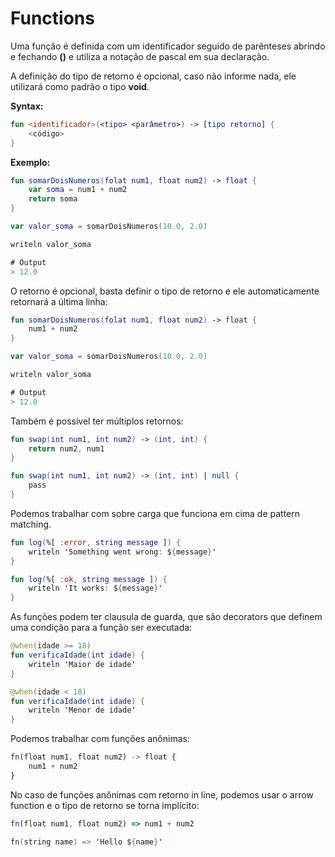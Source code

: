 # Functions

Uma função é definida com um identificador seguido de parênteses abrindo e fechando **()** e utiliza a notação de pascal em sua declaração.

A definição do tipo de retorno é opcional, caso não informe nada, ele utilizará como padrão o tipo **void**.

**Syntax:**

```kotlin
fun <identificador>(<tipo> <parâmetro>) -> [tipo retorno] {
    <código>
}
```

**Exemplo:**

```kotlin
fun somarDoisNumeros(folat num1, float num2) -> float {
    var soma = num1 + num2
    return soma
}

var valor_soma = somarDoisNumeros(10.0, 2.0)

writeln valor_soma

# Output
> 12.0
```

O retorno é opcional, basta definir o tipo de retorno e ele automaticamente retornará a última linha:

```kotlin
fun somarDoisNumeros(folat num1, float num2) -> float {
    num1 + num2
}

var valor_soma = somarDoisNumeros(10.0, 2.0)

writeln valor_soma

# Output
> 12.0
```

Também é possível ter múltiplos retornos:

```kotlin
fun swap(int num1, int num2) -> (int, int) {
    return num2, num1
}
```

```kotlin
fun swap(int num1, int num2) -> (int, int) | null {
    pass
}
```

Podemos trabalhar com sobre carga que funciona em cima de pattern matching.

```kotlin
fun log(%[ :error, string message ]) {
    writeln 'Something went wrong: ${message}'
}

fun log(%[ :ok, string message ]) {
    writeln 'It works: ${message}'
}
```

As funções podem ter clausula de guarda, que são decorators que definem uma condição para a função ser executada:

```kotlin
@when(idade >= 18)
fun verificaIdade(int idade) {
    writeln 'Maior de idade'
}

@when(idade < 18)
fun verificaIdade(int idade) {
    writeln 'Menor de idade'
}
```

Podemos trabalhar com funções anônimas:

```typescript
fn(float num1, float num2) -> float {
    num1 + num2
}
```

No caso de funções anônimas com retorno in line, podemos usar o arrow function e o tipo de retorno se torna implícito:

```typescript
fn(float num1, float num2) => num1 + num2
```

```kotlin
fn(string name) => 'Hello ${name}'
```
